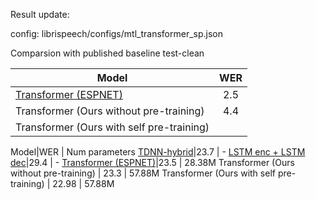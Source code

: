 Result update:

config: librispeech/configs/mtl_transformer_sp.json

Comparsion with published baseline
test-clean

Model|WER
-|:-:|
[Transformer (ESPNET)](https://arxiv.org/abs/1909.06317)| 2.5 
Transformer (Ours without pre-training) | 4.4 
Transformer (Ours with self pre-training) | 



Model|WER | Num parameters
[TDNN-hybrid](https://www.danielpovey.com/files/2016_interspeech_mmi.pdf)|23.7 | -
[LSTM enc + LSTM dec](https://arxiv.org/abs/1806.06342)|29.4 | -
[Transformer (ESPNET)](https://arxiv.org/abs/1909.06317)|23.5 | 28.38M
Transformer (Ours without pre-training) | 23.3 | 57.88M
Transformer (Ours with self pre-training) | 22.98 | 57.88M
